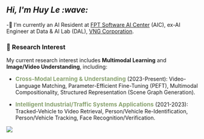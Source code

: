 <h2><em> Hi, I'm Huy Le :wave: </em></h2>

-🌱 I’m currently an AI Resident at [FPT Software AI Center](https://fpt-aicenter.com/ai-residency/) (AIC), ex-AI Engineer at Data & AI Lab (DAL), [VNG Corporation](https://www.vng.com.vn/).

### 🔭 Research Interest
My current research interest includes **Multimodal Learning** and **Image/Video Understanding**, including:

- <strong style="font-size:15px;color:#8aa371">Cross-Modal Learning & Understanding</strong> (2023-Present): Video-Language Matching, Parameter-Efficient Fine-Tuning (PEFT), Multimodal Compositionality, Structured Representation (Scene Graph Generation).

- <strong style="font-size:15px;color:#8aa371">Intelligent Industrial/Traffic Systems Applications</strong> (2021-2023): Tracked-Vehicle to Video Retrieval, Person/Vehicle Re-Identification, Person/Vehicle Tracking, Face Recognition/Verification.

![](https://komarev.com/ghpvc/?username=zef1611&color=blueviolet&style=flat-square)
